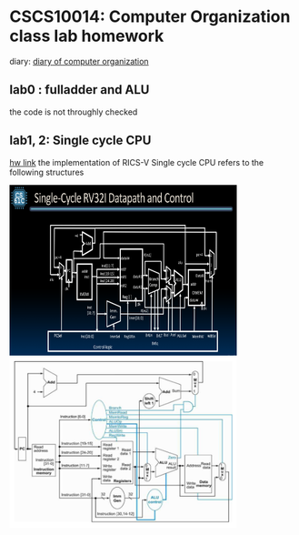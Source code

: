 # CSCS10014: Computer Organization class lab homework

diary: [diary of computer organization](https://hackmd.io/cuwvQXPuQt6DtWr_r6M5yw)
&emsp;
## lab0 : fulladder and ALU
the code is not throughly checked
&emsp;
## lab1, 2: Single cycle CPU 
[hw link](https://nycu-caslab.github.io/CO2024/labs/Lab%202.html)
the implementation of RICS-V Single cycle CPU refers to the following structures 

<img src="images/image-1.png" width="400" height="300">
<img src="images/image-2.png" width="400" height="300">
